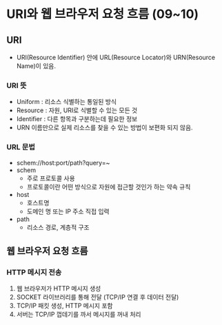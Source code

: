 # URI와 웹 브라우저 요청 흐름 (09~10)

## URI
- URI(Resource Identifier) 안에 URL(Resource Locator)와 URN(Resource Name)이 있음.
### URI 뜻
- Uniform : 리소스 식별하는 통일된 방식
- Resource : 자원, URI로 식별할 수 있는 모든 것
- Identifier : 다른 항목과 구분하는데 필요한 정보
- URN 이름만으로 실제 리소스를 찾을 수 있는 방법이 보편화 되지 않음.
### URL 문법
- schem://host:port/path?query=~
- schem 
    - 주로 프로토콜 사용
    - 프로토콜이란 어떤 방식으로 자원에 접근할 것인가 하는 약속 규칙
- host
    - 호스트명
    - 도메인 명 또는 IP 주소 직접 입력
- path
    - 리소스 경로, 계층적 구조
    
## 웹 브라우저 요청 흐름
### HTTP 메시지 전송
1. 웹 브라우저가 HTTP 메시지 생성
2. SOCKET 라이브러리를 통해 전달 (TCP/IP 연결 후 데이터 전달)
3. TCP/IP 패킷 생성, HTTP 메시지 포함
4. 서버는 TCP/IP 껍데기를 까서 메시지를 꺼내 처리